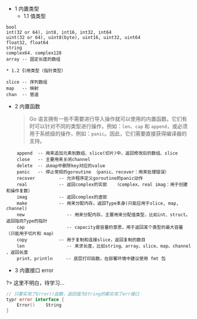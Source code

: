 * 1 内置类型
    * 1.1 值类型
```text
bool
int(32 or 64), int8, int16, int32, int64
uint(32 or 64), uint8(byte), uint16, uint32, uint64
float32, float64
string
complex64. complex128
array -- 固定长度的数组
```
    * 1.2 引用类型（指针类型）
```text
slice -- 序列数组
map   -- 映射
chan  -- 管道
```

* 2 内置函数
    > Go 语言拥有一些不需要进行导入操作就可以使用的内置函数。它们有时可以针对不同的类型进行操作，例如：`len`、`cap` 和 `append`，或必须用于系统级的操作，例如：`panic`。因此，它们需要直接获得编译器的支持。
```text
    append  -- 用来追加元素到数组、slice(切片)中，返回修改后的数组、slice
    close   -- 主要用来关闭channel
    delete  -- 从map中删除key对应的value
    panic   -- 停止常规的goroutine （panic、recover：用来处理错误）
    recover         -- 允许程序定义goroutine的panic动作
    real            -- 返回complex的实部   （complex、real imag：用于创建和操作复数）
    imag            -- 返回complex的虚部
    make            -- 用来分配内存，返回Type本身(只能应用于slice, map, channel)
    new                -- 用来分配内存，主要用来分配值类型，比如int、struct。返回指向Type的指针
    cap                -- capacity是容量的意思，用于返回某个类型的最大容量（只能用于切片和 map）
    copy            -- 用于复制和连接slice，返回复制的数目
    len                -- 来求长度，比如string、array、slice、map、channel ，返回长度
    print、println     -- 底层打印函数，在部署环境中建议使用 fmt 包
```

* 3 内置接口 error

?> 这里不明白，待学习...

```go
// 只要实现了Error()函数，返回值为String的都实现了err接口 
typr error interface {
    Error()    String
}
```

